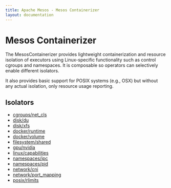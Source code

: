 ```yaml
---
title: Apache Mesos - Mesos Containerizer
layout: documentation
---
```


# Mesos Containerizer

The MesosContainerizer provides lightweight containerization and
resource isolation of executors using Linux-specific functionality
such as control cgroups and namespaces. It is composable so operators
can selectively enable different isolators.

It also provides basic support for POSIX systems (e.g., OSX) but
without any actual isolation, only resource usage reporting.

## Isolators

- [cgroups/net_cls](isolators/cgroups-net-cls.md)
- [disk/du](isolators/disk-du.md)
- [disk/xfs](isolators/disk-xfs.md)
- [docker/runtime](isolators/docker-runtime.md)
- [docker/volume](isolators/docker-volume.md)
- [filesystem/shared](isolators/filesystem-shared.md)
- [gpu/nvidia](gpu-support.md)
- [linux/capabilities](isolators/linux-capabilities.md)
- [namespaces/ipc](isolators/namespaces-ipc.md)
- [namespaces/pid](isolators/namespaces-pid.md)
- [network/cni](cni.md)
- [network/port_mapping](isolators/network-port-mapping.md)
- [posix/rlimits](isolators/posix-rlimits.md)
